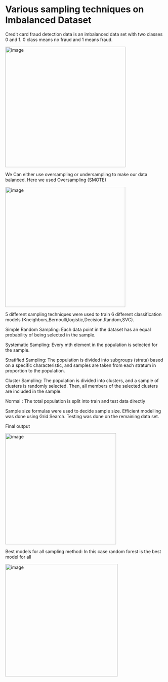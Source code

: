 # Various sampling techniques on Imbalanced Dataset
Credit card fraud detection data is an imbalanced data set with two classes 0 and 1. 0 class means no fraud and 1 means fraud. 

<img width="380" alt="image" src="https://user-images.githubusercontent.com/65918628/219943483-eee58097-017e-4d46-8b46-275d1bf48485.png">

We Can either use oversampling or undersampling to make our data balanced. Here we used Oversampling (SMOTE)

<img width="379" alt="image" src="https://user-images.githubusercontent.com/65918628/219943645-45671bda-a718-4f9c-a59c-f9e6f55b16a5.png">


5 different sampling techniques were used to train 6 different classification models (Kneighbors,Bernoulli,logistic,Decision,Random,SVC). 

Simple Random Sampling: Each data point in the dataset has an equal probability of being selected in the sample.

Systematic Sampling: Every mth element in the population is selected for the sample.

Stratified Sampling: The population is divided into subgroups (strata) based on a specific characteristic, and samples are taken from each stratum in proportion to the population.

Cluster Sampling: The population is divided into clusters, and a sample of clusters is randomly selected. Then, all members of the selected clusters are included in the sample.

Normal : The total population is split into train and test data directly 

Sample size formulas were used to decide sample size. 
Efficient modelling was done using Grid Search. Testing was done on the remaining data set.

Final output

<img width="350" alt="image" src="https://user-images.githubusercontent.com/65918628/219943726-f0eaaf03-f578-4492-bf13-0c951b030249.png">

Best models for all sampling  method: 
In this case random forest is the best model for all

<img width="355" alt="image" src="https://user-images.githubusercontent.com/65918628/219943755-12bbccac-913e-488a-bac1-9a1dd44c98bf.png">
